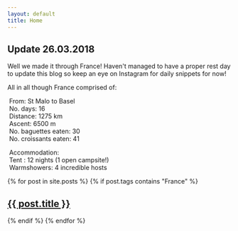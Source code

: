 ```yaml
---
layout: default
title: Home
---
```


## Update 26.03.2018  

Well we made it through France! Haven't managed to have a proper rest day to update this blog so keep an eye on Instagram for daily snippets for now!

All in all though France comprised of:  

  From: St Malo to Basel  
  No. days: 16  
  Distance: 1275 km  
  Ascent: 6500 m  
  No. baguettes eaten: 30  
  No. croissants eaten: 41  
  
  Accommodation:  
  Tent : 12 nights (1 open campsite!)  
  Warmshowers: 4 incredible hosts  
  

{% for post in site.posts %}
{% if post.tags contains "France" %}
<article>
  <a href="{{ site.github.url }}{{ post.url }}">
    <div class="featured-posts" {% if post.image %}style="background-image:url({{ site.github.url }}/assets/img/{{ post.image }})"{% endif %}>
      <h2><span>{{ post.title }}</span></h2>
    </div>
  </a>
</article>
{% endif %}
{% endfor %}
